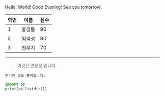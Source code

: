 Hello, World!
Good Evening!
See you tomorrow!

| 학번 | 이름 | 점수 |
| ----- | ----- | ----- |
| 1 | 홍길동 | 90 |
| 2 | 임꺽정 | 80 |
| 3 | 전우치 | 70 |

---

> 이것은 인용문 입니다.

`인라인 코드 블럭입니다.`

```python
import os
print(os.listdir())
```
